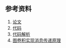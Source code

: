 ## 参考资料

1. [论文](https://arxiv.org/pdf/1609.02907.pdf)
2. [代码](https://github.com/tkipf/pygcn)
3. [代码解析](https://blog.csdn.net/weixin_43476533/article/details/105750702)
4. [图卷积实现消息传递原理](https://zhuanlan.zhihu.com/p/158703503)